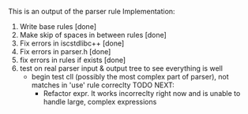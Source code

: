This is an output of the parser rule
Implementation:
1. Write base rules [done]
2. Make skip of spaces in between rules [done]
3. Fix errors in iscstdlibc++ [done]
4. Fix errors in parser.h     [done]
5. fix errors in rules if exists [done]
6. test on real parser input & output tree to see everything is well
    - begin test cll (possibly the most complex part of parser), not matches in 'use' rule correclty
    TODO NEXT: 
        - Refactor expr. It works incorreclty right now and is unable to handle large, complex expressions